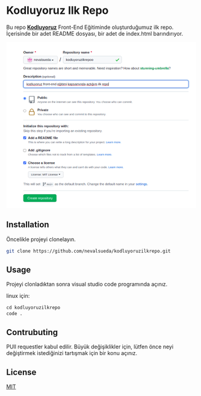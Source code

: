 # **Kodluyoruz Ilk Repo**


Bu repo **[Kodluyoruz](https://kodluyoruz.org)** Front-End Eğitiminde oluşturduğumuz ilk repo. İçerisinde bir adet README dosyası, bir adet de index.html barındırıyor.

![ilk repo](githup.png)

## Installation

Öncelikle projeyi clonelayın.

```bash
git clone https://github.com/nevalsueda/kodluyoruzilkrepo.git
```



## Usage

Projeyi clonladıktan sonra visual studio code programında açınız.

linux için:

```linux
cd kodluyoruzilkrepo
code .
```

## Contrubuting

PUll requestler kabul edilir. Büyük değişiklikler için, lütfen önce neyi değiştirmek istediğinizi tartışmak için bir konu açınız. 

## License

[MIT](https://choosealicense.com/licenses/mit/)







